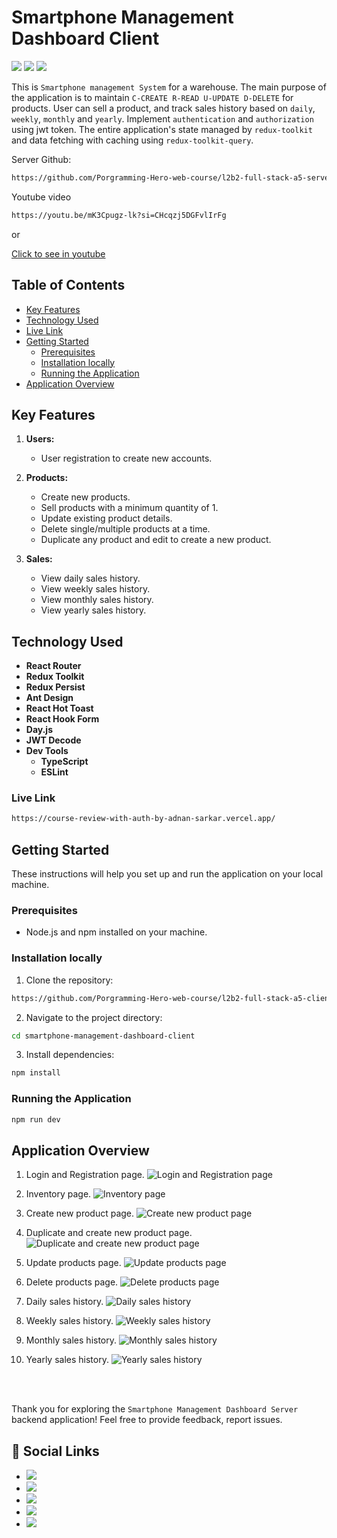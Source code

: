 # Smartphone Management Dashboard Client

[![](https://img.shields.io/badge/React-20232A?style=for-the-badge&logo=react&logoColor=61DAFB)]() [![](https://img.shields.io/badge/React_Router-CA4245?style=for-the-badge&logo=react-router&logoColor=white)]() [![](https://img.shields.io/badge/Redux-593D88?style=for-the-badge&logo=redux&logoColor=white)]()

This is `Smartphone management System` for a warehouse. The main purpose of the application is to maintain `C-CREATE R-READ U-UPDATE D-DELETE` for products. User can sell a product, and track sales history based on `daily`, `weekly`, `monthly` and `yearly`. Implement `authentication` and `authorization` using jwt token. The entire application's state managed by `redux-toolkit` and data fetching with caching using `redux-toolkit-query`.

Server Github:

```bash
https://github.com/Porgramming-Hero-web-course/l2b2-full-stack-a5-server-side-Adnan-Sarkar
```

Youtube video

```bash
https://youtu.be/mK3Cpugz-lk?si=CHcqzj5DGFvlIrFg
```

or

[Click to see in youtube](https://youtu.be/mK3Cpugz-lk?si=CHcqzj5DGFvlIrFg)

## Table of Contents

- [Key Features](#key-features)
- [Technology Used](#technology-used)
- [Live Link](#live-link)
- [Getting Started](#getting-started)
  - [Prerequisites](#prerequisites)
  - [Installation locally](#installation-locally)
  - [Running the Application](#running-the-application)
- [Application Overview](#application-overview)

## Key Features

1. **Users:**

   - User registration to create new accounts.

2. **Products:**

   - Create new products.
   - Sell products with a minimum quantity of 1.
   - Update existing product details.
   - Delete single/multiple products at a time.
   - Duplicate any product and edit to create a new product.

3. **Sales:**
   - View daily sales history.
   - View weekly sales history.
   - View monthly sales history.
   - View yearly sales history.

## Technology Used

- **React Router**
- **Redux Toolkit**
- **Redux Persist**
- **Ant Design**
- **React Hot Toast**
- **React Hook Form**
- **Day.js**
- **JWT Decode**
- **Dev Tools**
  - **TypeScript**
  - **ESLint**

### Live Link

```bash
https://course-review-with-auth-by-adnan-sarkar.vercel.app/
```

## Getting Started

These instructions will help you set up and run the application on your local machine.

### Prerequisites

- Node.js and npm installed on your machine.

### Installation locally

1. Clone the repository:

```bash
https://github.com/Porgramming-Hero-web-course/l2b2-full-stack-a5-client-side-Adnan-Sarkar.git
```

2. Navigate to the project directory:

```bash
cd smartphone-management-dashboard-client
```

3. Install dependencies:

```bash
npm install
```

### Running the Application

```bash
npm run dev
```

## Application Overview

1. Login and Registration page.
   ![Login and Registration page](./application-overview-images/Login-Registration.png)

2. Inventory page.
   ![Inventory page](./application-overview-images/Inventory-page.png)

3. Create new product page.
   ![Create new product page](./application-overview-images/CreateProductPage.png)

4. Duplicate and create new product page.
   ![Duplicate and create new product page](<./application-overview-images/DuplicateProductPage%20(1).png>)

5. Update products page.
   ![Update products page](./application-overview-images/UpdateProductPage.png)

6. Delete products page.
   ![Delete products page](./application-overview-images/DeleteProductsPage.png)

7. Daily sales history.
   ![Daily sales history](./application-overview-images/SalesHistoryDaily.png)

8. Weekly sales history.
   ![Weekly sales history](./application-overview-images/SalesHistoryWeekly.png)

9. Monthly sales history.
   ![Monthly sales history](./application-overview-images/SalesHistoryMonthly.png)

10. Yearly sales history.
    ![Yearly sales history](./application-overview-images/SalesHistoryYearly.png)

<br><br>

Thank you for exploring the `Smartphone Management Dashboard Server` backend application! Feel free to provide feedback, report issues.

## 📢 Social Links

- [![](https://img.shields.io/badge/LinkedIn-0077B5?style=for-the-badge&logo=linkedin&logoColor=white)](https://www.linkedin.com/in/adnan-sarkar-8b54341a0/)
- [![](https://img.shields.io/badge/X-000000?style=for-the-badge&logo=x&logoColor=white)](https://twitter.com/AdnanSarkar14)
- [![](https://img.shields.io/badge/Facebook-1877F2?style=for-the-badge&logo=facebook&logoColor=white)](https://www.facebook.com/adnansarkaraduvai/)
- [![](https://img.shields.io/badge/Instagram-E4405F?style=for-the-badge&logo=instagram&logoColor=white)](https://www.instagram.com/_a_d_u_v_a_i_/)
- [![](https://img.shields.io/badge/Hashnode-2962FF?style=for-the-badge&logo=hashnode&logoColor=white)](https://adnansarkar.hashnode.dev/)
